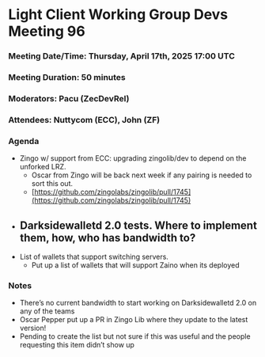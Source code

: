 # Light Client Working Group Devs Meeting 96

### Meeting Date/Time: Thursday, April 17th, 2025 17:00 UTC

### Meeting Duration: 50 minutes

### Moderators: Pacu (ZecDevRel)

### Attendees: Nuttycom (ECC), John (ZF)

### Agenda

- Zingo w/ support from ECC: upgrading zingolib/dev to depend on the unforked LRZ.  
  - Oscar from Zingo will be back next week if any pairing is needed to sort this out.   
  - [https://github.com/zingolabs/zingolib/pull/1745](https://github.com/zingolabs/zingolib/pull/1745)  
- Darksidewalletd 2.0 tests. Where to implement them, how, who has bandwidth to?  
  -   
- List of wallets that support switching servers.   
  - Put up a list of wallets that will support Zaino when its deployed

### Notes

- There’s no current bandwidth to start working on Darksidewalletd 2.0 on any of the teams  
- Oscar Pepper put up a PR in Zingo Lib where they update to the latest version\!   
- Pending to create the list but not sure if this was useful and the people requesting this item didn’t show up
